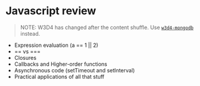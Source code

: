 # Javascript review

> NOTE: W3D4 has changed after the content shuffle. Use [`w3d4-mongodb`](../w3d4-mongodb) instead.

* Expression evaluation (a == 1 || 2)
* == vs ===
* Closures
* Callbacks and Higher-order functions
* Asynchronous code (setTimeout and setInterval)
* Practical applications of all that stuff
